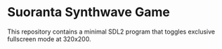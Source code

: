 # Suoranta Synthwave Game

This repository contains a minimal SDL2 program that toggles exclusive fullscreen mode at 320x200.
